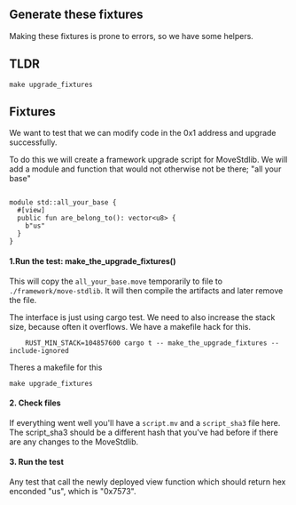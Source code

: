 
## Generate these fixtures
Making these fixtures is prone to errors, so we have some helpers.

## TLDR
```
make upgrade_fixtures
```

## Fixtures

We want to test that we can modify code in the 0x1 address and upgrade successfully.

To do this we will create a framework upgrade script for MoveStdlib. We will add a module and function that would not otherwise not be there; "all your base"

```

module std::all_your_base {
  #[view]
  public fun are_belong_to(): vector<u8> {
    b"us"
  }
}
```

#### 1.Run the test: make_the_upgrade_fixtures()
This will copy the `all_your_base.move` temporarily to file to `./framework/move-stdlib`. It will then compile the artifacts and later remove the file.


The interface is just using cargo test. We need to also increase the stack size, because often it overflows. We have a makefile hack for this.

```
	RUST_MIN_STACK=104857600 cargo t -- make_the_upgrade_fixtures --include-ignored
```

Theres a makefile for this

```
make upgrade_fixtures
```

#### 2. Check files
If everything went well you'll have a `script.mv` and a `script_sha3` file here. The script_sha3 should be a different hash that you've had before if there are any changes to the MoveStdlib.

#### 3. Run the test
Any test that call the newly deployed view function which should return hex enconded "us", which is "0x7573".